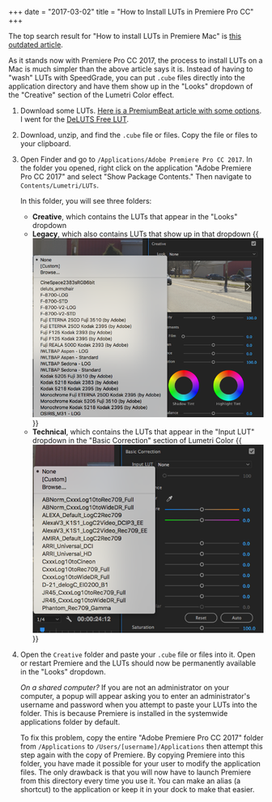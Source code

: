 +++
date = "2017-03-02"
title = "How to Install LUTs in Premiere Pro CC"
+++

The top search result for "How to install LUTs in Premiere Mac" is [this outdated article](https://mixinglight.com/portfolio/adding-technical-creative-luts-to-the-lumetri-color-panel/).

As it stands now with Premiere Pro CC 2017, the process to install LUTs on a Mac is much simpler than the above article says it is. Instead of having to "wash" LUTs with SpeedGrade, you can put `.cube` files directly into the application directory and have them show up in the "Looks" dropdown of the "Creative" section of the Lumetri Color effect.

1. Download some LUTs. [Here is a PremiumBeat article with some options](https://www.premiumbeat.com/blog/29-free-luts-for-video/). I went for the [DeLUTS Free LUT](http://deluts.businesscatalyst.com/deluts-free-lut.html).

2. Download, unzip, and find the `.cube` file or files. Copy the file or files to your clipboard.

3. Open Finder and go to `/Applications/Adobe Premiere Pro CC 2017`. In the folder you opened, right click on the application "Adobe Premiere Pro CC 2017" and select "Show Package Contents." Then navigate to `Contents/Lumetri/LUTs`.

    In this folder, you will see three folders:
    - **Creative**, which contains the LUTs that appear in the "Looks" dropdown
    - **Legacy**, which also contains LUTs that show up in that dropdown
      {{<img src="lumetri-looks.png" alt="Looks">}}
    - **Technical**, which contains the LUTs that appear in the "Input LUT" dropdown in the "Basic Correction" section of Lumetri Color
      {{<img src="lumetri-input-luts.png" alt="Input LUTs">}}


4. Open the `Creative` folder and paste your `.cube` file or files into it. Open or restart Premiere and the LUTs should now be permanently available in the "Looks" dropdown.

    *On a shared computer?*
    If you are not an administrator on your computer, a popup will appear asking you to enter an administrator's username and password when you attempt to paste your LUTs into the folder. This is because Premiere is installed in the systemwide applications folder by default.

    To fix this problem, copy the entire "Adobe Premiere Pro CC 2017" folder from `/Applications` to `/Users/[username]/Applications` then attempt this step again with the copy of Premiere. By copying Premiere into this folder, you have made it possible for your user to modify the application files. The only drawback is that you will now have to launch Premiere from this directory every time you use it. You can make an alias (a shortcut) to the application or keep it in your dock to make that easier.
